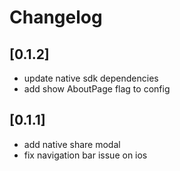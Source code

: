 # Changelog
## [0.1.2]
- update native sdk dependencies
- add show AboutPage flag to config

## [0.1.1]
- add native share modal
- fix navigation bar issue on ios